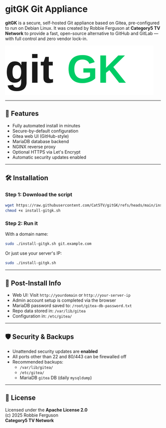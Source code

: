 # gitGK Git Appliance

**gitGK** is a secure, self-hosted Git appliance based on Gitea, pre-configured to run on Debian Linux. It was created by Robbie Ferguson at **Category5 TV Network** to provide a fast, open-source alternative to GitHub and GitLab — with full control and zero vendor lock-in.

![gitGK Logo](./img/gitGK.svg)

---

## 🚀 Features

- Fully automated install in minutes
- Secure-by-default configuration
- Gitea web UI (GitHub-style)
- MariaDB database backend
- NGINX reverse proxy
- Optional HTTPS via Let's Encrypt
- Automatic security updates enabled

---

## 🛠️ Installation

### Step 1: Download the script

```bash
wget https://raw.githubusercontent.com/Cat5TV/gitGK/refs/heads/main/install-gitgk.sh
chmod +x install-gitgk.sh
```

### Step 2: Run it

With a domain name:

```bash
sudo ./install-gitgk.sh git.example.com
```

Or just use your server's IP:

```bash
sudo ./install-gitgk.sh
```

---

## 📂 Post-Install Info

- Web UI: Visit `http://yourdomain` or `http://your-server-ip`
- Admin account setup is completed via the browser
- MariaDB password saved to: `/root/gitea-db-password.txt`
- Repo data stored in: `/var/lib/gitea`
- Configuration in: `/etc/gitea/`

---

## 🛡️ Security & Backups

- Unattended security updates are **enabled**
- All ports other than 22 and 80/443 can be firewalled off
- Recommended backups:
  - `/var/lib/gitea/`
  - `/etc/gitea/`
  - MariaDB `gitea` DB (daily `mysqldump`)

---

## 📜 License

Licensed under the **Apache License 2.0**  
(c) 2025 Robbie Ferguson  
**Category5 TV Network**
